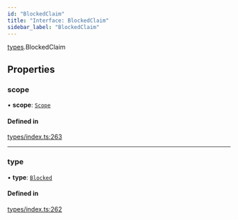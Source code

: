 ```yaml
---
id: "BlockedClaim"
title: "Interface: BlockedClaim"
sidebar_label: "BlockedClaim"
---
```


[types](../../../modules/Types/Types.md).BlockedClaim

## Properties

### scope

• **scope**: [`Scope`](../Scope/Scope.md)

#### Defined in

[types/index.ts:263](https://github.com/PolymeshAssociation/polymesh-sdk/blob/2d3ac2aea/src/types/index.ts#L263)

___

### type

• **type**: [`Blocked`](../../../enums/Types/ClaimType/ClaimType.md#blocked)

#### Defined in

[types/index.ts:262](https://github.com/PolymeshAssociation/polymesh-sdk/blob/2d3ac2aea/src/types/index.ts#L262)
